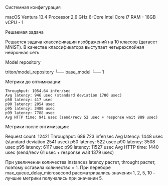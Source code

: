 Системная конфигурация

macOS Ventura 13.4
Processor 2,6 GHz 6-Core Intel Core i7
RAM - 16GB
vCPU - 1

Решаемая задача

Решается задача классификации изображений на 10 классов (датасет MNIST).
В качестве классификатора выступает четырехслойная нейронная сеть.


Model repository

triton/model_repository
└── base_model
    └── 1

Метрики до оптимизации:

    Throughput: 1054.64 infer/sec
    Avg latency: 946 usec (standard deviation 1780 usec)
    p50 latency: 417 usec
    p90 latency: 2054 usec
    p95 latency: 3480 usec
    p99 latency: 7788 usec
    Avg HTTP time: 941 usec (send/recv 52 usec + response wait 889 usec)

Метрики после оптимизации:

Request count: 12421
    Throughput: 689.723 infer/sec
    Avg latency: 1448 usec (standard deviation 2541 usec)
    p50 latency: 522 usec
    p90 latency: 3508 usec
    p95 latency: 6117 usec
    p99 latency: 11527 usec
    Avg HTTP time: 1440 usec (send/recv 61 usec + response wait 1379 usec)

При увеличении количества instances latency растет, throught растет, поэтому оставила количество = 1.
При переборе max_queue_delay_microsecond рассматривались значения 1, 2, 5, 10 - лучшие метрики получались при значении 5.

